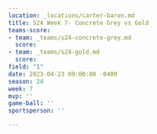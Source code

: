 ```yaml
---
location: _locations/carter-baron.md
title: S24 Week 7- Concrete Grey vs Gold
teams-score:
- team: _teams/s24-concrete-grey.md
  score: 
- team: _teams/s24-gold.md
  score: 
field: "1"
date: 2023-04-23 09:00:00 -0400
season: 24
week: 7
mvp: ''
game-ball: ''
sportsperson: ''

---
```

